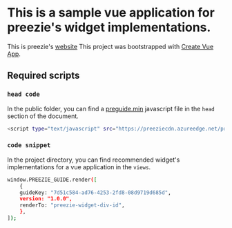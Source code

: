 # This is a sample vue application for preezie's widget implementations.

This is preezie's [website](https://preezie.com)
This project was bootstrapped with [Create Vue App](https://cli.vuejs.org/guide/creating-a-project.html).

## Required scripts

### `head code`

In the public folder, you can find a [preguide.min](https://preeziecdn.azureedge.net/production/preguide.min.js) javascript file in the `head` section of the document.

```sh
<script type="text/javascript" src="https://preeziecdn.azureedge.net/production/preguide.min.js"></script>
```

### `code snippet`

In the project directory, you can find recommended widget's implementations for a vue application in the `views`.

```sh
window.PREEZIE_GUIDE.render([
    {
    guideKey: "7d51c584-ad76-4253-2fd8-08d9719d685d",
    version: "1.0.0",
    renderTo: "preezie-widget-div-id",
    },
]);
```
